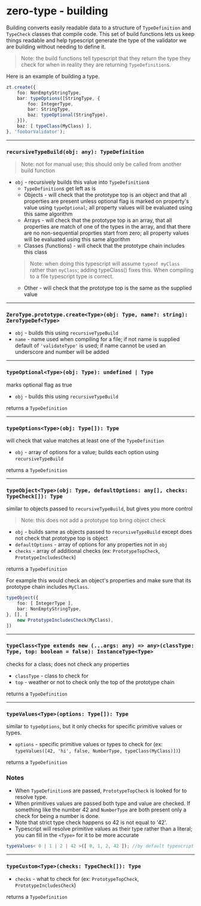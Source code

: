 # zero-type - building

Building converts easily readable data to a structure of `TypeDefinition` and `TypeCheck` classes that compile code. This set of build functions lets us keep things readable and help typescript generate the type of the validator we are building without needing to define it.
> Note: the build functions tell typescript that they return the type they check for when in reality they are returning `TypeDefinition`s.

Here is an example of building a type.

```typescript
zt.create({
	foo: NonEmptyStringType,
	bar: typeOptions([StringType, {
		foo: IntegerType,
		bar: StringType,
		baz: typeOptional(StringType),
	}]),
	baz: [ typeClass(MyClass) ],
}, 'foobarValidator');
```
---
### `recursiveTypeBuild(obj: any): TypeDefinition`
> Note: not for manual use; this should only be called from another build function
- `obj` - recursively builds this value into `TypeDefinition`s
	- `TypeDefinition`s get left as is
	- Objects - will check that the prototype top is an object and that all properties are present unless optional flag is marked on property's value using `typeOptional`; all property values will be evaluated using this same algorithm
	- Arrays - will check that the prototype top is an array, that all properties are match of one of the types in the array, and that there are no non-sequential proprties start from zero; all property values will be evaluated using this same algorithm
	- Classes (functions) - will check that the prototype chain includes this class
	> Note: when doing this typescript will assume `typeof myClass` rather than `myClass`; adding typeClass() fixes this. When compiling to a file typescript type is correct.
	- Other - will check that the prototype top is the same as the supplied value
---
### `ZeroType.prototype.create<Type>(obj: Type, name?: string): ZeroTypeDef<Type>`
- `obj` - builds this using `recursiveTypeBuild`
- `name` - name used when compiling for a file; if not name is supplied default of `'validateType'` is used; if name cannot be used an underscore and number will be added
---
### `typeOptional<Type>(obj: Type): undefined | Type`
marks optional flag as true
- `obj` - builds this using `recursiveTypeBuild`

returns a `TypeDefinition`

---
### `typeOptions<Type>(obj: Type[]): Type`
will check that value matches at least one of the `TypeDefinition`
- `obj` - array of options for a value; builds each option using `recursiveTypeBuild`

returns a `TypeDefinition`

---
### `typeObject<Type>(obj: Type, defaultOptions: any[], checks: TypeCheck[]): Type`
similar to objects passed to `recursiveTypeBuild`, but gives you more control
> Note: this does not add a prototype top bring object check
- `obj` - builds same as objects passed to `recursiveTypeBuild` except does not check that prototype top is object
- `defaultOptions` - array of options for any properties not in `obj`
- `checks` - array of additional checks (ex: `PrototypeTopCheck`, `PrototypeIncludesCheck`)

returns a `TypeDefinition`

For example this would check an object's properties and make sure that its prototype chain includes `MyClass`.
```typescript
typeObject({
	foo: [ IntegerType ],
	bar: NonEmptyStringType,
}, [], [
	new PrototypeIncludesCheck(MyClass),
])
```

---
### `typeClass<Type extends new (...args: any) => any>(classType: Type, top: boolean = false): InstanceType<Type>`
checks for a class; does not check any properties
- `classType` - class to check for
- `top` - weather or not to check only the top of the prototype chain

returns a `TypeDefinition`



---
### `typeValues<Type>(options: Type[]): Type`
similar to `typeOptions`, but it only checks for specific primitive values or types.
- `options` - specific primitive values or types to check for (ex: `typeValues([42, 'hi', false, NumberType, typeClass(MyClass)])`)

returns a `TypeDefinition`

### Notes
- When `TypeDefinition`s are passed, `PrototypeTopCheck` is looked for to resolve type.
- When primitives values are passed both type and value are checked. If something like the number 42 and `NumberType` are both present only a check for being a number is done. 
- Note that strict type check happens so 42 is not equal to '42'.
- Typescript will resolve primitive values as their type rather than a literal; you can fill in the `<Type>`
for it to be more accurate
```typescript
typeValues< 0 | 1 | 2 | 42 >([ 0, 1, 2, 42 ]); //by default typescript assumes type number
```

---
### `typeCustom<Type>(checks: TypeCheck[]): Type`
- `checks` - what to check for (ex: `PrototypeTopCheck`, `PrototypeIncludesCheck`)

returns a `TypeDefinition`
